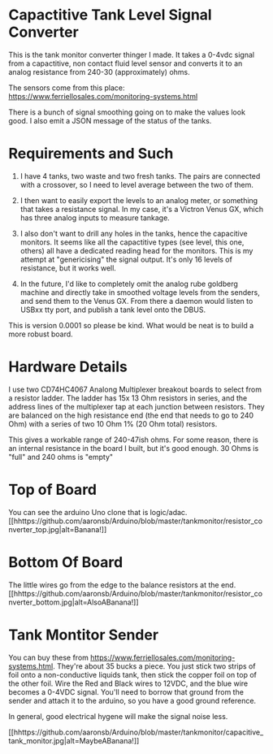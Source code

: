 # Capactitive Tank Level Signal Converter

This is the tank monitor converter thinger I made. It takes a 0-4vdc signal from a capactitive, non contact fluid level sensor and converts it to an analog resistance from 240-30 (approximately) ohms.

The sensors come from this place:
https://www.ferriellosales.com/monitoring-systems.html

There is a bunch of signal smoothing going on to make the values look good. I also emit a JSON message of the status of the tanks.

# Requirements and Such

1. I have 4 tanks, two waste and two fresh tanks. The pairs are connected with a crossover, so I need to level average between the two of them.

2. I then want to easily export the levels to an analog meter, or something that takes a resistance signal. In my case, it's a Victron Venus GX, which has three analog inputs to measure tankage.

3. I also don't want to drill any holes in the tanks, hence the capacitive monitors. It seems like all the capactitive types (see level, this one, others) all have a dedicated reading head for the monitors. This is my attempt at "genericising" the signal output. It's only 16 levels of resistance, but it works well.

4. In the future, I'd like to completely omit the analog rube goldberg machine and directly take in smoothed voltage levels from the senders, and send them to the Venus GX. From there a daemon would listen to USBxx tty port, and publish a tank level onto the DBUS.

This is version 0.0001 so please be kind. What would be neat is to build a more robust board.

# Hardware Details
I use two CD74HC4067 Analong Multiplexer breakout boards to select from a resistor ladder. The ladder has 15x 13 Ohm resistors in series, and the address lines of the multiplexer tap at each junction between resistors. They are balanced on the high resistance end (the end that needs to go to 240 Ohm) with a series of two 10 Ohm 1% (20 Ohm total) resistors.

This gives a workable range of 240-47ish ohms. For some reason, there is an internal resistance in the board I built, but it's good enough. 30 Ohms is "full" and 240 ohms is "empty"

# Top of Board
You can see the arduino Uno clone that is logic/adac.
[[hhttps://github.com/aaronsb/Arduino/blob/master/tankmonitor/resistor_converter_top.jpg|alt=Banana!]]

# Bottom Of Board
The little wires go from the edge to the balance resistors at the end.
[[hhttps://github.com/aaronsb/Arduino/blob/master/tankmonitor/resistor_converter_bottom.jpg|alt=AlsoABanana!]]

# Tank Montitor Sender
You can buy these from https://www.ferriellosales.com/monitoring-systems.html. They're about 35 bucks a piece. You just stick two strips of foil onto a non-conductive liquids tank, then stick the copper foil on top of the other foil. Wire the Red and Black wires to 12VDC, and the blue wire becomes a 0-4VDC signal. You'll need to borrow that ground from the sender and attach it to the arduino, so you have a good ground reference.

In general, good electrical hygene will make the signal noise less.

[[hhttps://github.com/aaronsb/Arduino/blob/master/tankmonitor/capacitive_tank_monitor.jpg|alt=MaybeABanana!]]
